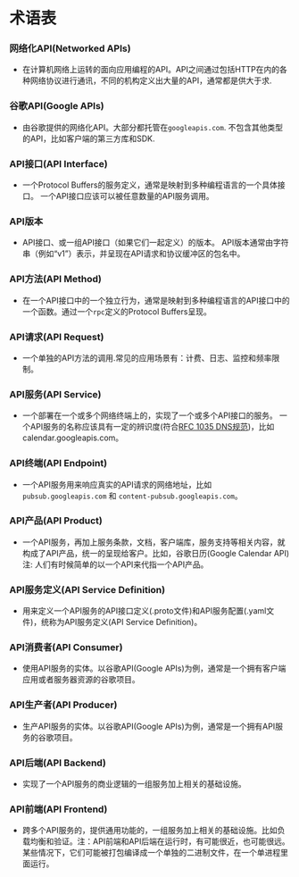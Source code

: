 # 术语表 #

### 网络化API(Networked APIs) ###
- 在计算机网络上运转的面向应用编程的API。API之间通过包括HTTP在内的各种网络协议进行通讯，不同的机构定义出大量的API，通常都是供大于求.

### 谷歌API(Google APIs) ###

- 由谷歌提供的网络化API。大部分都托管在`googleapis.com`. 不包含其他类型的API，比如客户端的第三方库和SDK.

### API接口(API Interface) ###

- 一个Protocol Buffers的服务定义，通常是映射到多种编程语言的一个具体接口。 一个API接口应该可以被任意数量的API服务调用。

### API版本 ###

- API接口、或一组API接口（如果它们一起定义）的版本。 API版本通常由字符串（例如“v1”）表示，并呈现在API请求和协议缓冲区的包名中。

### API方法(API Method) ###

- 在一个API接口中的一个独立行为，通常是映射到多种编程语言的API接口中的一个函数。通过一个`rpc`定义的Protocol Buffers呈现。 

### API请求(API Request) ###

- 一个单独的API方法的调用.常见的应用场景有：计费、日志、监控和频率限制。

### API服务(API Service) ###

- 一个部署在一个或多个网络终端上的，实现了一个或多个API接口的服务。 一个API服务的名称应该具有一定的辨识度(符合[RFC 1035 DNS规范](https://www.ietf.org/rfc/rfc1035.txt))，比如calendar.googleapis.com。 

### API终端(API Endpoint) ###

- 一个API服务用来响应真实的API请求的网络地址，比如`pubsub.googleapis.com` 和 `content-pubsub.googleapis.com`。

### API产品(API Product) ###

- 一个API服务，再加上服务条款，文档，客户端库，服务支持等相关内容，就构成了API产品，统一的呈现给客户。比如，谷歌日历(Google Calendar API) 注: 人们有时候简单的以一个API来代指一个API产品。

### API服务定义(API Service Definition) ###

- 用来定义一个API服务的API接口定义(.proto文件)和API服务配置(.yaml文件)，统称为API服务定义(API Service Definition)。

### API消费者(API Consumer) ###

- 使用API服务的实体。以谷歌API(Google APIs)为例，通常是一个拥有客户端应用或者服务器资源的谷歌项目。

### API生产者(API Producer) ###

- 生产API服务的实体。以谷歌API(Google APIs)为例，通常是一个拥有API服务的谷歌项目。 

### API后端(API Backend) ###

- 实现了一个API服务的商业逻辑的一组服务加上相关的基础设施。

### API前端(API Frontend) ###

- 跨多个API服务的，提供通用功能的，一组服务加上相关的基础设施。比如负载均衡和验证。注：API前端和API后端在运行时，有可能很近，也可能很远。某些情况下，它们可能被打包编译成一个单独的二进制文件，在一个单进程里面运行。 
